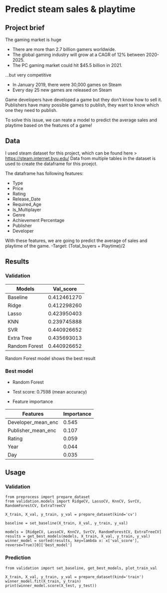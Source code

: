 # Predict steam sales & playtime

## Project brief

The gaming market is huge
- There are more than 2.7 billion gamers worldwide.
- The global gaming industry will grow at a CAGR of 12% between 2020-2025.
- The PC gaming market could hit $45.5 billion in 2021.

...but very competitive
- In January 2019, there were 30,000 games on Steam
- Every day 25 new games are released on Steam


Game developers have developed a game but they don’t know how to sell it.
Publishers have many possible games to publish, they want to know which one they need to publish.

To solve this issue,
we can reate a model to predict the average sales and playtime based on the features of a game!


## Data

I used steam dataset for this project, which can be found here > https://steam.internet.byu.edu/
Data from multiple tables in the dataset is used to create the dataframe for this proejct.

The dataframe has following features:

- Type
- Price
- Rating
- Release_Date
- Required_Age
- Is_Multiplayer
- Genre
- Achievement Percentage
- Publisher
- Developer

With these features, we are going to predict the average of sales and playtime of the game.
-Target: (Total_buyers + Playtime)/2

## Results

### Validation
Models | Val_score
--- | --- 
Baseline | 0.412461270
Ridge | 0.412298260
Lasso | 0.423950403
KNN | 0.239745888
SVR | 0.440926652
Extra Tree | 0.435693013
Random Forest | 0.440926652

Random Forest model shows the best result

### Best model

- Random Forest

- Test score: 0.7598 (mean accuracy)

- Feature importance

Features | Importance
--- | --- 
Developer_mean_enc | 0.545 
Publisher_mean_enc | 0.107
Rating | 0.059
Year | 0.044
Day | 0.035

## Usage

### Validation
```
from preprocess import prepare_dataset
from validation.models import RidgeCV, LassoCV, KnnCV, SvrCV, RandomForestCV, ExtraTreeCV

X_train, X_val, y_train, y_val = prepare_dataset(kind='cv')

baseline = set_baseline(X_train, X_val, y_train, y_val)

models = [RidgeCV, LassoCV, KnnCV, SvrCV, RandomForestCV, ExtraTreeCV]
results = get_best_models(models, X_train, X_val, y_train, y_val)
winner_model = sorted(results, key=lambda x: x['val_score'], reverse=True)[0]['best_model']
```

### Prediction
```
from validation import set_baseline, get_best_models, plot_train_val

X_train, X_val, y_train, y_val = prepare_dataset(kind='train')
winner_model.fit(X_train, y_train)
print(winner_model.score(X_test, y_test))
```
